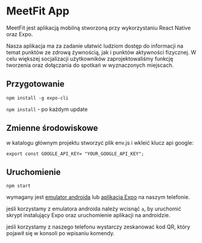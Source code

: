 # MeetFit App
MeetFit jest aplikacją mobilną stworzoną przy wykorzystaniu React Native oraz Expo.

Nasza aplikacja ma za zadanie ułatwić ludziom dostęp do informacji na temat punktów ze zdrową żywnością, jak i punktów aktywności fizycznej.  W celu większej socjalizacji użytkowników zaprojektowaliśmy funkcję tworzenia oraz dołączania do spotkań w wyznaczonych miejscach.
## Przygotowanie
```npm install -g expo-cli```


```npm install``` - po każdym update

## Zmienne środowiskowe

w katalogu głównym projektu stworzyć plik env.js i wkleić klucz api google:

```export const GOOGLE_API_KEY= "YOUR_GOOGLE_API_KEY";```

## Uruchomienie
```npm start``` 

wymagany jest [emulator androida](https://developer.android.com/studio) lub [aplikacja Expo](https://play.google.com/store/apps/details?id=host.exp.exponent&hl=pl&gl=US) na naszym telefonie. 

jeśli korzystamy z emulatora androida należy wcisnąć ```a```, by uruchomić skrypt instalujący Expo oraz uruchomienie aplikacji na androidzie.

jeśli korzystamy z naszego telefonu wystarczy zeskanować kod QR, który pojawił się w konsoli po wpisaniu komendy.